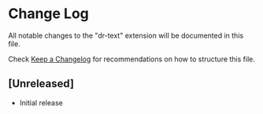 # Change Log

All notable changes to the "dr-text" extension will be documented in this file.

Check [Keep a Changelog](http://keepachangelog.com/) for recommendations on how to structure this file.

## [Unreleased]

- Initial release